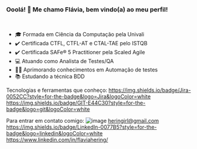 ### Ooolá! 👋 Me chamo Flávia, bem vindo(a) ao meu perfil!
<br>

- :mortar_board: Formada em Ciência da Computação pela Univali
- :heavy_check_mark: Certificada CTFL, CTFL-AT e CTAL-TAE pelo ISTQB
- :heavy_check_mark: Certificada SAFe® 5 Practitioner pela Scaled Agile
- :computer: Atuando como Analista de Testes/QA
- :woman_technologist: Aprimorando conhecimentos em Automação de testes
- :books: Estudando a técnica BDD

Tecnologias e ferramentas que conheço:
https://img.shields.io/badge/Jira-0052CC?style=for-the-badge&logo=Jira&logoColor=white
https://img.shields.io/badge/GIT-E44C30?style=for-the-badge&logo=git&logoColor=white

Para entrar em contato comigo:
 ![image](https://user-images.githubusercontent.com/78665762/171662405-36ee4b18-22cd-4d20-a016-b211a85567a2.png) heringirl@gmail.com
 https://img.shields.io/badge/LinkedIn-0077B5?style=for-the-badge&logo=linkedin&logoColor=white https://www.linkedin.com/in/flaviahering/

<!--

**flahrng/flahrng** is a ✨ _special_ ✨ repository because its `README.md` (this file) appears on your GitHub profile.

Here are some ideas to get you started:

- 🔭 I’m currently working on ...
- 🌱 I’m currently learning ...
- 👯 I’m looking to collaborate on ...
- 🤔 I’m looking for help with ...
- 💬 Ask me about ...
- 📫 How to reach me: ...
- 😄 Pronouns: ...
- ⚡ Fun fact: ...
-->
